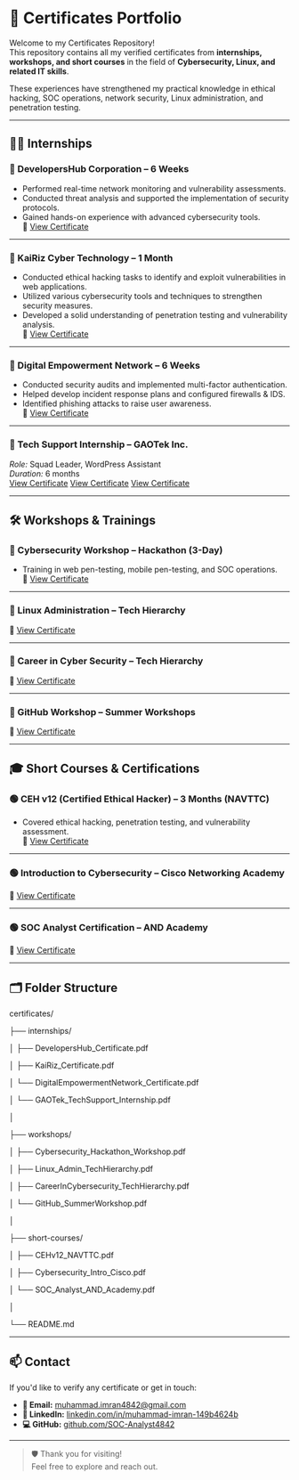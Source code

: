 # 📜 Certificates Portfolio

Welcome to my Certificates Repository!  
This repository contains all my verified certificates from **internships, workshops, and short courses** in the field of **Cybersecurity, Linux, and related IT skills**.

These experiences have strengthened my practical knowledge in ethical hacking, SOC operations, network security, Linux administration, and penetration testing.

---

## 🧑‍💻 Internships

### 🔹 DevelopersHub Corporation – 6 Weeks
- Performed real-time network monitoring and vulnerability assessments.
- Conducted threat analysis and supported the implementation of security protocols.
- Gained hands-on experience with advanced cybersecurity tools.  
📄 [View Certificate](./internships/DevelopersHub_Certificate.pdf)

---

### 🔹 KaiRiz Cyber Technology – 1 Month
- Conducted ethical hacking tasks to identify and exploit vulnerabilities in web applications.
- Utilized various cybersecurity tools and techniques to strengthen security measures.
- Developed a solid understanding of penetration testing and vulnerability analysis.  
📄 [View Certificate](./internships/KaiRiz_Certificate.png)

---

### 🔹 Digital Empowerment Network – 6 Weeks
- Conducted security audits and implemented multi-factor authentication.
- Helped develop incident response plans and configured firewalls & IDS.
- Identified phishing attacks to raise user awareness.  
📄 [View Certificate](./internships/DigitalEmpowermentNetwork_Certificate.pdf)

---

### 🔹 Tech Support Internship – GAOTek Inc.
  *Role:* Squad Leader, WordPress Assistant  
  *Duration:* 6 months  
[View Certificate](./internships/GAOTek_TechSupport_Internship1.pdf)
[View Certificate](./internships/GAOTek_TechSupport_Internship2.pdf)
[View Certificate](./internships/GAOTek_TechSupport_Internship3.pdf)

---

## 🛠 Workshops & Trainings

### 🔸 Cybersecurity Workshop – Hackathon (3-Day)
- Training in web pen-testing, mobile pen-testing, and SOC operations.  
📄 [View Certificate](./workshops/Cybersecurity_Hackathon_Workshop.pdf)

---

### 🔸 Linux Administration – Tech Hierarchy  
📄 [View Certificate](./workshops/Linux_Admin_TechHierarchy.pdf)

---

### 🔸 Career in Cyber Security – Tech Hierarchy  
📄 [View Certificate](./workshops/CareerInCybersecurity_TechHierarchy.pdf)

---

### 🔸 GitHub Workshop – Summer Workshops  
📄 [View Certificate](./workshops/GitHub_SummerWorkshop.pdf)

---

## 🎓 Short Courses & Certifications

### 🟢 CEH v12 (Certified Ethical Hacker) – 3 Months (NAVTTC)
- Covered ethical hacking, penetration testing, and vulnerability assessment.  
📄 [View Certificate](./short-courses/CEHv12_NAVTTC.pdf)

---

### 🟢 Introduction to Cybersecurity – Cisco Networking Academy  
📄 [View Certificate](./short-courses/Cybersecurity_Intro_Cisco.pdf)

---

### 🟢 SOC Analyst Certification – AND Academy  
📄 [View Certificate](./short-courses/SOC_Analyst_AND_Academy.pdf)

---

## 🗂 Folder Structure

certificates/

├── internships/

│ ├── DevelopersHub_Certificate.pdf

│ ├── KaiRiz_Certificate.pdf

│ └── DigitalEmpowermentNetwork_Certificate.pdf

│ └── GAOTek_TechSupport_Internship.pdf

│

├── workshops/

│ ├── Cybersecurity_Hackathon_Workshop.pdf

│ ├── Linux_Admin_TechHierarchy.pdf

│ ├── CareerInCybersecurity_TechHierarchy.pdf

│ └── GitHub_SummerWorkshop.pdf

│

├── short-courses/

│ ├── CEHv12_NAVTTC.pdf

│ ├── Cybersecurity_Intro_Cisco.pdf

│ └── SOC_Analyst_AND_Academy.pdf

│

└── README.md


---

## 📫 Contact

If you'd like to verify any certificate or get in touch:

- **📧 Email:** [muhammad.imran4842@gmail.com](mailto:muhammad.imran4842@gmail.com)  
- **🔗 LinkedIn:** [linkedin.com/in/muhammad-imran-149b4624b](https://www.linkedin.com/in/muhammad-imran-149b4624b)  
- **💻 GitHub:** [github.com/SOC-Analyst4842](https://github.com/SOC-Analyst4842)


---

> 🛡️ Thank you for visiting!  
> Feel free to explore and reach out.
